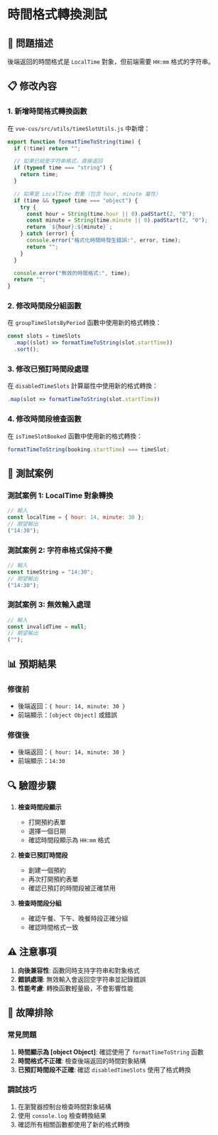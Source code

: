 # 時間格式轉換測試

## 🔧 問題描述

後端返回的時間格式是 `LocalTime` 對象，但前端需要 `HH:mm` 格式的字符串。

## 📋 修改內容

### 1. 新增時間格式轉換函數

在 `vue-cus/src/utils/timeSlotUtils.js` 中新增：

```javascript
export function formatTimeToString(time) {
  if (!time) return "";

  // 如果已經是字符串格式，直接返回
  if (typeof time === "string") {
    return time;
  }

  // 如果是 LocalTime 對象（包含 hour, minute 屬性）
  if (time && typeof time === "object") {
    try {
      const hour = String(time.hour || 0).padStart(2, "0");
      const minute = String(time.minute || 0).padStart(2, "0");
      return `${hour}:${minute}`;
    } catch (error) {
      console.error("格式化時間時發生錯誤:", error, time);
      return "";
    }
  }

  console.error("無效的時間格式:", time);
  return "";
}
```

### 2. 修改時間段分組函數

在 `groupTimeSlotsByPeriod` 函數中使用新的格式轉換：

```javascript
const slots = timeSlots
  .map((slot) => formatTimeToString(slot.startTime))
  .sort();
```

### 3. 修改已預訂時間段處理

在 `disabledTimeSlots` 計算屬性中使用新的格式轉換：

```javascript
.map(slot => formatTimeToString(slot.startTime))
```

### 4. 修改時間段檢查函數

在 `isTimeSlotBooked` 函數中使用新的格式轉換：

```javascript
formatTimeToString(booking.startTime) === timeSlot;
```

## 🧪 測試案例

### 測試案例 1: LocalTime 對象轉換

```javascript
// 輸入
const localTime = { hour: 14, minute: 30 };
// 期望輸出
("14:30");
```

### 測試案例 2: 字符串格式保持不變

```javascript
// 輸入
const timeString = "14:30";
// 期望輸出
("14:30");
```

### 測試案例 3: 無效輸入處理

```javascript
// 輸入
const invalidTime = null;
// 期望輸出
("");
```

## 📊 預期結果

### 修復前

- 後端返回：`{ hour: 14, minute: 30 }`
- 前端顯示：`[object Object]` 或錯誤

### 修復後

- 後端返回：`{ hour: 14, minute: 30 }`
- 前端顯示：`14:30`

## 🔍 驗證步驟

1. **檢查時間段顯示**

   - 打開預約表單
   - 選擇一個日期
   - 確認時間段顯示為 `HH:mm` 格式

2. **檢查已預訂時間段**

   - 創建一個預約
   - 再次打開預約表單
   - 確認已預訂的時間段被正確禁用

3. **檢查時間段分組**
   - 確認午餐、下午、晚餐時段正確分組
   - 確認時間格式一致

## ⚠️ 注意事項

1. **向後兼容性**: 函數同時支持字符串和對象格式
2. **錯誤處理**: 無效輸入會返回空字符串並記錄錯誤
3. **性能考慮**: 轉換函數輕量級，不會影響性能

## 🐛 故障排除

### 常見問題

1. **時間顯示為 [object Object]**: 確認使用了 `formatTimeToString` 函數
2. **時間格式不正確**: 檢查後端返回的時間對象結構
3. **已預訂時間段不正確**: 確認 `disabledTimeSlots` 使用了格式轉換

### 調試技巧

1. 在瀏覽器控制台檢查時間對象結構
2. 使用 `console.log` 檢查轉換結果
3. 確認所有相關函數都使用了新的格式轉換
